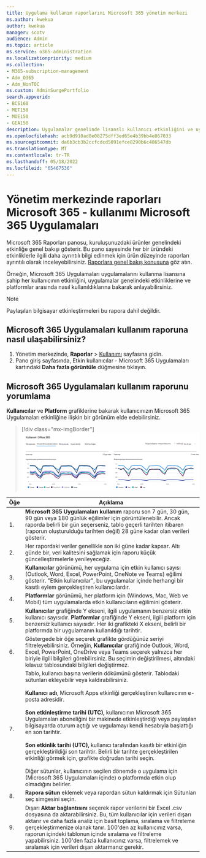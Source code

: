 ```yaml
---
title: Uygulama kullanım raporlarını Microsoft 365 yönetim merkezi
ms.author: kwekua
author: kwekua
manager: scotv
audience: Admin
ms.topic: article
ms.service: o365-administration
ms.localizationpriority: medium
ms.collection:
- M365-subscription-management
- Adm_O365
- Adm_NonTOC
ms.custom: AdminSurgePortfolio
search.appverid:
- BCS160
- MET150
- MOE150
- GEA150
description: Uygulamalar genelinde lisanslı kullanıcı etkinliğini ve uygulamaların platformlar arasında nasıl kullanıldığını görmek için Microsoft 365 Uygulamaları kullanım raporu almayı öğrenin.
ms.openlocfilehash: acb9d910ad8e08275dff3ed65e4b39bb4e867033
ms.sourcegitcommit: da6b3cb3b2ccfcdcd5091efce8290b6c486547db
ms.translationtype: MT
ms.contentlocale: tr-TR
ms.lasthandoff: 05/18/2022
ms.locfileid: "65467536"
---
```

# <a name="microsoft-365-reports-in-the-admin-center---microsoft-365-apps-usage"></a>Yönetim merkezinde raporları Microsoft 365 - kullanımı Microsoft 365 Uygulamaları

Microsoft 365 Raporları panosu, kuruluşunuzdaki ürünler genelindeki etkinliğe genel bakışı gösterir. Bu pano sayesinde her bir üründeki etkinliklerle ilgili daha ayrıntılı bilgi edinmek için ürün düzeyinde raporları ayrıntılı olarak inceleyebilirsiniz. [Raporlara genel bakış konusuna](activity-reports.md) göz atın.

Örneğin, Microsoft 365 Uygulamaları uygulamalarını kullanma lisansına sahip her kullanıcının etkinliğini, uygulamalar genelindeki etkinliklerine ve platformlar arasında nasıl kullanıldıklarına bakarak anlayabilirsiniz.

> [!NOTE]
> Paylaşılan bilgisayar etkinleştirmeleri bu rapora dahil değildir.

## <a name="how-to-get-to-the-microsoft-365-apps-usage-report"></a>Microsoft 365 Uygulamaları kullanım raporuna nasıl ulaşabilirsiniz?

1. Yönetim merkezinde, **Raporlar** \> <a href="https://go.microsoft.com/fwlink/p/?linkid=2074756" target="_blank">Kullanımı</a> sayfasına gidin. 
2. Pano giriş sayfasında, Etkin kullanıcılar - Microsoft 365 Uygulamaları kartındaki **Daha fazla görüntüle** düğmesine tıklayın.

## <a name="interpret-the-microsoft-365-apps-usage-report"></a>Microsoft 365 Uygulamaları kullanım raporunu yorumlama

**Kullanıcılar** ve **Platform** grafiklerine bakarak kullanıcınızın Microsoft 365 Uygulamaları etkinliğine ilişkin bir görünüm elde edebilirsiniz.

> [!div class="mx-imgBorder"]
> ![kullanım raporunu Microsoft 365 Uygulamaları.](../../media/0bcf67e6-a6e4-4109-a215-369f9f20ad84.png)

|Öğe|Açıklama|
|---|---|
|1.|**Microsoft 365 Uygulamaları kullanım** raporu son 7 gün, 30 gün, 90 gün veya 180 günlük eğilimler için görüntülenebilir. Ancak raporda belirli bir gün seçerseniz, tablo geçerli tarihten itibaren (raporun oluşturulduğu tarihten değil) 28 güne kadar olan verileri gösterir.|
|2.|Her rapordaki veriler genellikle son iki güne kadar kapsar. Altı günde bir, veri kalitesini sağlamak için raporu küçük güncelleştirmelerle yenileyeceğiz.|
|3.|**Kullanıcılar** görünümü, her uygulama için etkin kullanıcı sayısı (Outlook, Word, Excel, PowerPoint, OneNote ve Teams) eğilimi gösterir. "Etkin kullanıcılar", bu uygulamalar içinde herhangi bir kasıtlı eylem gerçekleştiren kullanıcılardır.|
|4.|**Platformlar** görünümü, her platform için (Windows, Mac, Web ve Mobil) tüm uygulamalarda etkin kullanıcıların eğilimini gösterir.|
|5.|**Kullanıcılar** grafiğinde Y ekseni, ilgili uygulamanın benzersiz etkin kullanıcı sayısıdır. **Platformlar** grafiğinde Y ekseni, ilgili platform için benzersiz kullanıcı sayısıdır. Her iki grafikteki X ekseni, belirli bir platformda bir uygulamanın kullanıldığı tarihtir.|
 6.|Göstergede bir öğe seçerek grafikte gördüğünüz seriyi filtreleyebilirsiniz. Örneğin, **Kullanıcılar** grafiğinde Outlook, Word, Excel, PowerPoint, OneDrive veya Teams seçerek yalnızca her biriyle ilgili bilgileri görebilirsiniz. Bu seçimin değiştirilmesi, altındaki kılavuz tablosundaki bilgileri değiştirmez.|
|7.|Tablo, kullanıcı başına verilerin dökümünü gösterir. Tablodaki sütunları ekleyebilir veya kaldırabilirsiniz.  <br/><br/>**Kullanıcı adı**, Microsoft Apps etkinliği gerçekleştiren kullanıcının e-posta adresidir.<br><br/>**Son etkinleştirme tarihi (UTC),** kullanıcının Microsoft 365 Uygulamaları aboneliğini bir makinede etkinleştirdiği veya paylaşılan bilgisayarda oturum açtığı ve uygulamayı kendi hesabıyla başlattığı en son tarihtir. <br/><br/>**Son etkinlik tarihi (UTC),** kullanıcı tarafından kasıtlı bir etkinliğin gerçekleştirildiği son tarihtir. Belirli bir tarihte gerçekleştirilen etkinliği görmek için, grafikte doğrudan tarihi seçin.<br/><br/>Diğer sütunlar, kullanıcının seçilen dönemde o uygulama için (Microsoft 365 Uygulamaları içinde) o platformda etkin olup olmadığını belirler.|
|8.|**Rapora sütun** eklemek veya rapordan sütun kaldırmak için Sütunları seç simgesini seçin.|
|9.|Dışarı **Aktar bağlantısını** seçerek rapor verilerini bir Excel .csv dosyasına da aktarabilirsiniz. Bu, tüm kullanıcılar için verileri dışarı aktarır ve daha fazla analiz için basit toplama, sıralama ve filtreleme gerçekleştirmenize olanak tanır. 100'den az kullanıcınız varsa, raporun içindeki tablonun içinde sıralama ve filtreleme yapabilirsiniz. 100'den fazla kullanıcınız varsa, filtrelemek ve sıralamak için verileri dışarı aktarmanız gerekir.|
